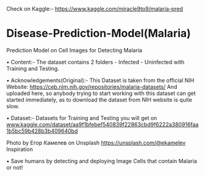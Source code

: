 Check on Kaggle:- https://www.kaggle.com/miracle9to9/malaria-pred

# Disease-Prediction-Model(Malaria)
Prediction Model on Cell Images for Detecting Malaria

• Content:-
  The dataset contains 2 folders - Infected - Uninfected with Training and Testing.

• Acknowledgements(Original):-
  This Dataset is taken from the official NIH Website: https://ceb.nlm.nih.gov/repositories/malaria-datasets/ And uploaded here, so          anybody trying to start working with this dataset can get started immediately, as to download the dataset from NIH website is quite slow.

• Dataset:-
 Datasets for Training and Testing you will get on www.kaggle.com/dataset/aa9f1bfebef540839f22863cbd9f6222a380916faa1b5bc59b428b3b409640bd
 

 Photo by Егор Камелев on Unsplash https://unsplash.com/@ekamelev
 Inspiration

• Save humans by detecting and deploying Image Cells that contain Malaria or not!
